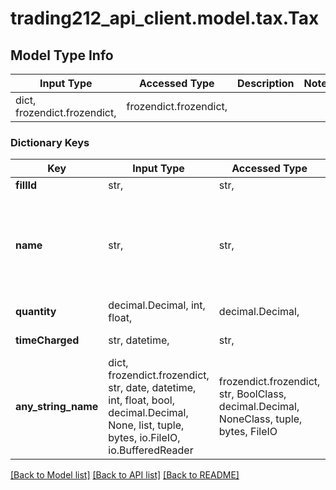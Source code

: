 # trading212_api_client.model.tax.Tax

## Model Type Info
Input Type | Accessed Type | Description | Notes
------------ | ------------- | ------------- | -------------
dict, frozendict.frozendict,  | frozendict.frozendict,  |  | 

### Dictionary Keys
Key | Input Type | Accessed Type | Description | Notes
------------ | ------------- | ------------- | ------------- | -------------
**fillId** | str,  | str,  |  | [optional] 
**name** | str,  | str,  |  | [optional] must be one of ["COMMISSION_TURNOVER", "CURRENCY_CONVERSION_FEE", "FINRA_FEE", "FRENCH_TRANSACTION_TAX", "PTM_LEVY", "STAMP_DUTY", "STAMP_DUTY_RESERVE_TAX", "TRANSACTION_FEE", ] 
**quantity** | decimal.Decimal, int, float,  | decimal.Decimal,  |  | [optional] 
**timeCharged** | str, datetime,  | str,  |  | [optional] value must conform to RFC-3339 date-time
**any_string_name** | dict, frozendict.frozendict, str, date, datetime, int, float, bool, decimal.Decimal, None, list, tuple, bytes, io.FileIO, io.BufferedReader | frozendict.frozendict, str, BoolClass, decimal.Decimal, NoneClass, tuple, bytes, FileIO | any string name can be used but the value must be the correct type | [optional]

[[Back to Model list]](../../README.md#documentation-for-models) [[Back to API list]](../../README.md#documentation-for-api-endpoints) [[Back to README]](../../README.md)

